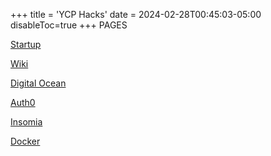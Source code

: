 +++
title = 'YCP Hacks'
date = 2024-02-28T00:45:03-05:00
disableToc=true
+++
PAGES

[Startup](/startup)

[Wiki](/wiki)

[Digital Ocean](/post)

[Auth0](/auth0)

[Insomia](/insomnia)

[Docker](/docker)



